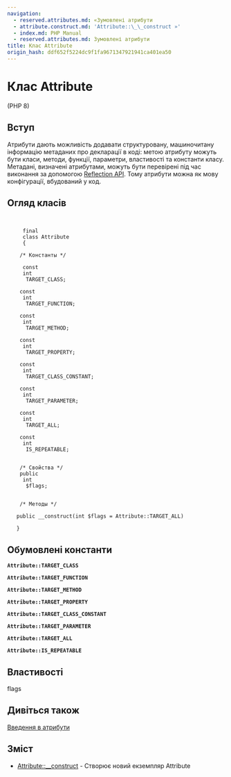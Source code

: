 ```yaml
---
navigation:
  - reserved.attributes.md: «Зумовлені атрибути
  - attribute.construct.md: 'Attribute::\_\_construct »'
  - index.md: PHP Manual
  - reserved.attributes.md: Зумовлені атрибути
title: Клас Attribute
origin_hash: ddf652f5224dc9f1fa9671347921941ca401ea50
---
```

# Клас Attribute

(PHP 8)

## Вступ

Атрибути дають можливість додавати структуровану, машиночитану інформацію метаданих про декларації в коді: метою атрибуту можуть бути класи, методи, функції, параметри, властивості та константи класу. Метадані, визначені атрибутами, можуть бути перевірені під час виконання за допомогою [Reflection API](book.reflection.md). Тому атрибути можна як мову конфігурації, вбудований у код.

## Огляд класів

```classsynopsis

    
     final
     class Attribute
     {

    /* Константы */
    
     const
     int
      TARGET_CLASS;

    const
     int
      TARGET_FUNCTION;

    const
     int
      TARGET_METHOD;

    const
     int
      TARGET_PROPERTY;

    const
     int
      TARGET_CLASS_CONSTANT;

    const
     int
      TARGET_PARAMETER;

    const
     int
      TARGET_ALL;

    const
     int
      IS_REPEATABLE;


    /* Свойства */
    public
     int
      $flags;


    /* Методы */
    
   public __construct(int $flags = Attribute::TARGET_ALL)

   }
```

## Обумовлені константи

**`Attribute::TARGET_CLASS`**

**`Attribute::TARGET_FUNCTION`**

**`Attribute::TARGET_METHOD`**

**`Attribute::TARGET_PROPERTY`**

**`Attribute::TARGET_CLASS_CONSTANT`**

**`Attribute::TARGET_PARAMETER`**

**`Attribute::TARGET_ALL`**

**`Attribute::IS_REPEATABLE`**

## Властивості

flags

## Дивіться також

[Введення в атрибути](language.attributes.md)

## Зміст

-   [Attribute::\_\_construct](attribute.construct.md) \- Створює новий екземпляр Attribute
